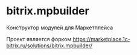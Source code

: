 # bitrix.mpbuilder
Конструктор модулей для Маркетплейса

Проект является форком https://marketplace.1c-bitrix.ru/solutions/bitrix.mpbuilder/
